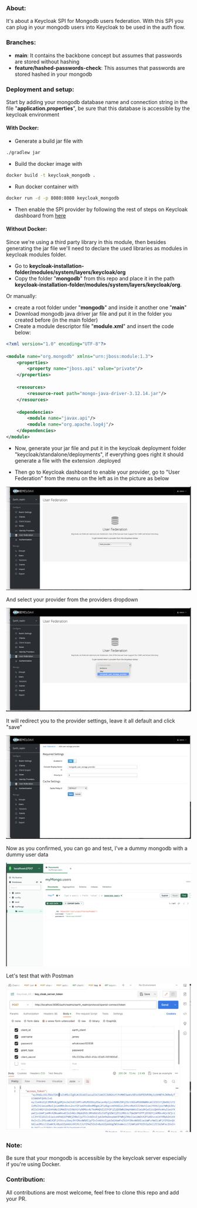 ### About:
It's about a Keycloak SPI for Mongodb users federation. With this SPI you can plug in your mongodb users into Keycloak to be used in the auth flow.

### Branches:
- **main**: It contains the backbone concept but assumes that passwords are stored without hashing
- **feature/hashed-passwords-check**: This assumes that passwords are stored hashed in your mongodb

### Deployment and setup:
Start by adding your mongodb database name and connection string in the file "**application.properties**", be sure that this database is accessible by the keycloak environment

#### With Docker:
- Generate a build jar file with
```bash
./gradlew jar
```
- Build the docker image with

```bash
docker build -t keycloak_mongodb .
```

- Run docker container with

```bash
docker run -d -p 8080:8080 keycloak_mongodb 
```

- Then enable the SPI provider by following the rest of steps on Keycloak dashboard from [here](#keycloak_dashboard)

#### Without Docker:

Since we're using a third party library in this module, then besides generating the jar file we'll need to declare the used libraries as modules in keycloak modules folder.
- Go to **keycloak-installation-folder/modules/system/layers/keycloak/org**
- Copy the folder "**mongodb**" from this repo and place it in the path **keycloak-installation-folder/modules/system/layers/keycloak/org**.

Or manually: 

- create a root folder under "**mongodb**" and inside it another one "**main**"
- Download mongodb java driver jar file and put it in the folder you created before (in the main folder)
- Create a module descriptor file "**module.xml**" and insert the code below:

```xml
<?xml version="1.0" encoding="UTF-8"?>

<module name="org.mongodb" xmlns="urn:jboss:module:1.3">
    <properties>
        <property name="jboss.api" value="private"/>
    </properties>

    <resources>
        <resource-root path="mongo-java-driver-3.12.14.jar"/>
    </resources>

    <dependencies>
        <module name="javax.api"/>
        <module name="org.apache.log4j"/>
    </dependencies>
</module>

```

- Now, generate your jar file and put it in the keycloak deployment folder "keycloak/standalone/deployments", if everything goes right it should generate a file with the extension .deployed

- <div id="keycloak_dashboard">Then go to Keycloak dashboard to enable your provider, go to "User Federation" from the menu on the left as in the picture as below</div>

![Alt text](doc/image.png)

And select your provider from the providers dropdown

![Alt text](doc/Screenshot%202023-12-23%20at%2022.51.31.png)

It will redirect you to the provider settings, leave it all default and click "save"

![Alt text](doc/image-1.png)

Now as you confirmed, you can go and test, I've a dummy mongodb with a dummy user data

![Alt text](doc/image-2.png)

Let's test that with Postman

![Alt text](doc/image-3.png)


### Note:
Be sure that your mongodb is accessible by the keycloak server especially if you're using Docker.

### Contribution:
All contributions are most welcome, feel free to clone this repo and add your PR.